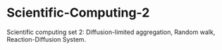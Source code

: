 # Scientific-Computing-2
Scientific computing set 2: Diffusion-limited aggregation, Random walk, Reaction-Diffusion System.
